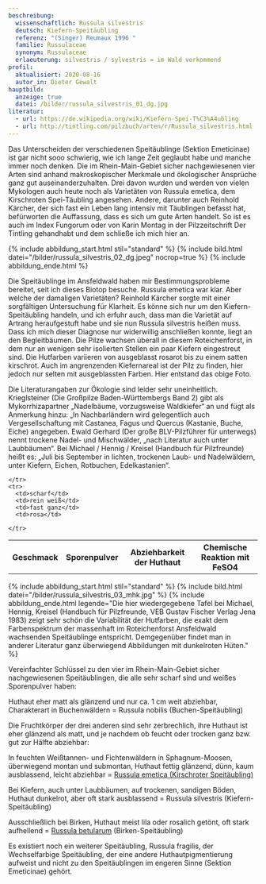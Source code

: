 ```yaml
---
beschreibung:
  wissenschaftlich: Russula silvestris
  deutsch: Kiefern-Speitäubling
  referenz: "(Singer) Reumaux 1996 "
  familie: Russulaceae
  synonym: Russulaceae
  erlaeuterung: silvestris / sylvestris = im Wald vorkommend
profil:
  aktualisiert: 2020-08-16
  autor_in: Dieter Gewalt
hauptbild:
  anzeige: true
  datei: /bilder/russula_silvestris_01_dg.jpg
literatur:
  - url: https://de.wikipedia.org/wiki/Kiefern-Spei-T%C3%A4ubling
  - url: http://tintling.com/pilzbuch/arten/r/Russula_silvestris.html
---
```

Das Unterscheiden der verschiedenen Speitäublinge (Sektion Emeticinae) ist gar nicht sooo schwierig, wie ich lange Zeit geglaubt habe und manche immer noch denken. Die im Rhein-Main-Gebiet sicher nachgewiesenen vier Arten sind anhand makroskopischer Merkmale und ökologischer Ansprüche ganz gut auseinanderzuhalten. Drei davon wurden und werden von vielen Mykologen auch heute noch als Varietäten von Russula emetica, dem Kirschroten Spei-Täubling angesehen. Andere, darunter auch Reinhold Kärcher, der sich fast ein Leben lang intensiv mit Täublingen befasst hat, befürworten die Auffassung, dass es sich um gute Arten handelt. So ist es auch im Index Fungorum oder von Karin Montag in der Pilzzeitschrift Der Tintling gehandhabt und dem schließe ich mich hier an.

{% include abbildung_start.html stil="standard" %}
{% include bild.html datei="/bilder/russula_silvestris_02_dg.jpeg" nocrop=true %}
{% include abbildung_ende.html %}

Die Speitäublinge im Ansfeldwald haben mir Bestimmungsprobleme bereitet, seit ich dieses Biotop besuche. Russula emetica war klar. Aber welche der damaligen Varietäten? Reinhold Kärcher sorgte mit einer sorgfältigen Untersuchung für Klarheit. Es könne sich nur um den Kiefern-Speitäubling handeln, und ich erfuhr auch, dass man die Varietät auf Artrang heraufgestuft habe und sie nun Russula silvestris heißen muss. Dass ich mich dieser Diagnose nur widerwillig anschließen konnte, liegt an den Begleitbäumen. Die Pilze wachsen überall in diesem Roteichenforst, in dem nur an wenigen sehr isolierten Stellen ein paar Kiefern eingestreut sind. Die Hutfarben variieren von ausgeblasst rosarot bis zu einem satten kirschrot. Auch im angrenzenden Kiefernareal ist der Pilz zu finden, hier jedoch nur selten mit ausgeblassten Farben. Hier entstand das obige Foto.

Die Literaturangaben zur Ökologie sind leider sehr uneinheitlich. Krieglsteiner (Die Großpilze Baden-Württembergs Band 2) gibt als Mykorrhizapartner „Nadelbäume, vorzugsweise Waldkiefer“ an und fügt als Anmerkung hinzu: „In Nachbarländern wird gelegentlich auch Vergesellschaftung mit Castanea, Fagus und Quercus (Kastanie, Buche, Eiche) angegeben. Ewald Gerhard (Der große BLV-Pilzführer für unterwegs) nennt trockene Nadel- und Mischwälder, „nach Literatur auch unter Laubbäumen“. Bei Michael / Hennig / Kreisel (Handbuch für Pilzfreunde) heißt es: „Juli bis September in lichten, trockenen Laub- und Nadelwäldern, unter Kiefern, Eichen, Rotbuchen, Edelkastanien“.

<div class="table-responsive">
  <table class="table taeubling">
    <tr>
      <th rowspan="2">Geschmack</th>
      <th rowspan="2">Sporenpulver</th>
      <th rowspan="2">Abziehbarkeit der Huthaut</th>
      <th colspan="3" class="text-center">Chemische Reaktion mit FeSO4</th>
    </tr>
    <tr>
      
      
    </tr>
    <tr>
      <td>scharf</td>
      <td>rein weiß</td>
      <td>fast ganz</td>
      <td>rosa</td>
       
    </tr>
  </table>
</div>

{% include abbildung_start.html stil="standard" %}
{% include bild.html datei="/bilder/russula_silvestris_03_mhk.jpg" %}
{% include abbildung_ende.html legende="Die hier wiedergegebene Tafel bei Michael, Hennig, Kreisel (Handbuch für Pilzfreunde, VEB Gustav Fischer Verlag Jena 1983) zeigt sehr schön die Variabilität der Hutfarben, die exakt dem Farbenspektrum der massenhaft im Roteichenforst Ansfeldwald wachsenden Speitäublinge entspricht. Demgegenüber findet man in anderer Literatur ganz überwiegend Abbildungen mit dunkelroten Hüten." %}

Vereinfachter Schlüssel zu den vier im Rhein-Main-Gebiet sicher nachgewiesenen Speitäublingen, die alle sehr scharf sind und weißes Sporenpulver haben:

Huthaut eher matt als glänzend und nur ca. 1 cm weit abziehbar, Charakterart in Buchenwäldern = Russula nobilis (Buchen-Speitäubling)

Die Fruchtkörper der drei anderen sind sehr zerbrechlich, ihre Huthaut ist eher glänzend als matt, und je nachdem ob feucht oder trocken ganz bzw. gut zur Hälfte abziehbar:

In feuchten Weißtannen- und Fichtenwäldern in Sphagnum-Moosen, überwiegend montan und submontan, Huthaut fettig glänzend, dünn, kaum ausblassend, leicht abziehbar = [Russula emetica (Kirschroter Speitäubling)](/pilze/russula-emetica-kirschroter-speitäubling)

Bei Kiefern, auch unter Laubbäumen, auf trockenen, sandigen Böden, Huthaut dunkelrot, aber oft stark ausblassend = Russula silvestris (Kiefern-Speitäubling)

Ausschließlich bei Birken, Huthaut meist lila oder rosalich getönt, oft stark aufhellend = [Russula betularum](/pilze/russula-betularum-birken-speitäubling) (Birken-Speitäubling)

Es existiert noch ein weiterer Speitäubling, Russula fragilis, der Wechselfarbige Speitäubling, der eine andere Huthautpigmentierung aufweist und nicht zu den Speitäublingen im engeren Sinne (Sektion Emeticinae) gehört.